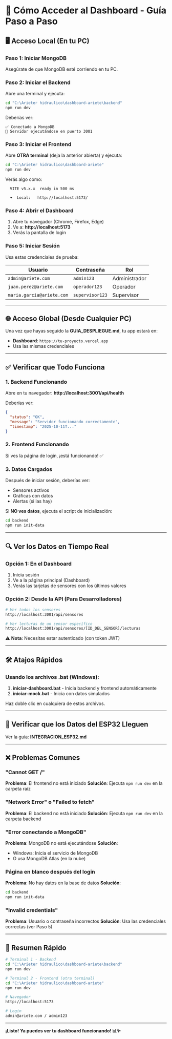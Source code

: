 # 🚀 Cómo Acceder al Dashboard - Guía Paso a Paso

## 🖥️ Acceso Local (En tu PC)

### Paso 1: Iniciar MongoDB
Asegúrate de que MongoDB esté corriendo en tu PC.

### Paso 2: Iniciar el Backend
Abre una terminal y ejecuta:
```bash
cd "C:\Arieter hidraulico\dashboard-ariete\backend"
npm run dev
```

Deberías ver:
```
✅ Conectado a MongoDB
🚀 Servidor ejecutándose en puerto 3001
```

### Paso 3: Iniciar el Frontend
Abre **OTRA terminal** (deja la anterior abierta) y ejecuta:
```bash
cd "C:\Arieter hidraulico\dashboard-ariete"
npm run dev
```

Verás algo como:
```
  VITE v5.x.x  ready in 500 ms
  
  ➜  Local:   http://localhost:5173/
```

### Paso 4: Abrir el Dashboard
1. Abre tu navegador (Chrome, Firefox, Edge)
2. Ve a: **http://localhost:5173**
3. Verás la pantalla de login

### Paso 5: Iniciar Sesión
Usa estas credenciales de prueba:

| Usuario | Contraseña | Rol |
|---------|-----------|-----|
| `admin@ariete.com` | `admin123` | Administrador |
| `juan.perez@ariete.com` | `operador123` | Operador |
| `maria.garcia@ariete.com` | `supervisor123` | Supervisor |

---

## 🌐 Acceso Global (Desde Cualquier PC)

Una vez que hayas seguido la **GUIA_DESPLIEGUE.md**, tu app estará en:
- **Dashboard**: `https://tu-proyecto.vercel.app`
- Usa las mismas credenciales

---

## ✅ Verificar que Todo Funciona

### 1. Backend Funcionando
Abre en tu navegador: **http://localhost:3001/api/health**

Deberías ver:
```json
{
  "status": "OK",
  "message": "Servidor funcionando correctamente",
  "timestamp": "2025-10-11T..."
}
```

### 2. Frontend Funcionando
Si ves la página de login, ¡está funcionando! ✅

### 3. Datos Cargados
Después de iniciar sesión, deberías ver:
- Sensores activos
- Gráficas con datos
- Alertas (si las hay)

Si **NO ves datos**, ejecuta el script de inicialización:
```bash
cd backend
npm run init-data
```

---

## 🔍 Ver los Datos en Tiempo Real

### Opción 1: En el Dashboard
1. Inicia sesión
2. Ve a la página principal (Dashboard)
3. Verás las tarjetas de sensores con los últimos valores

### Opción 2: Desde la API (Para Desarrolladores)
```bash
# Ver todos los sensores
http://localhost:3001/api/sensores

# Ver lecturas de un sensor específico
http://localhost:3001/api/sensores/[ID_DEL_SENSOR]/lecturas
```

⚠️ **Nota**: Necesitas estar autenticado (con token JWT)

---

## 🛠️ Atajos Rápidos

### Usando los archivos .bat (Windows):

1. **iniciar-dashboard.bat** - Inicia backend y frontend automáticamente
2. **iniciar-mock.bat** - Inicia con datos simulados

Haz doble clic en cualquiera de estos archivos.

---

## 📱 Verificar que los Datos del ESP32 Lleguen

Ver la guía: **INTEGRACION_ESP32.md**

---

## ❌ Problemas Comunes

### "Cannot GET /"
**Problema**: El frontend no está iniciado
**Solución**: Ejecuta `npm run dev` en la carpeta raíz

### "Network Error" o "Failed to fetch"
**Problema**: El backend no está iniciado
**Solución**: Ejecuta `npm run dev` en la carpeta backend

### "Error conectando a MongoDB"
**Problema**: MongoDB no está ejecutándose
**Solución**: 
- Windows: Inicia el servicio de MongoDB
- O usa MongoDB Atlas (en la nube)

### Página en blanco después del login
**Problema**: No hay datos en la base de datos
**Solución**: 
```bash
cd backend
npm run init-data
```

### "Invalid credentials"
**Problema**: Usuario o contraseña incorrectos
**Solución**: Usa las credenciales correctas (ver Paso 5)

---

## 🎯 Resumen Rápido

```bash
# Terminal 1 - Backend
cd "C:\Arieter hidraulico\dashboard-ariete\backend"
npm run dev

# Terminal 2 - Frontend (otra terminal)
cd "C:\Arieter hidraulico\dashboard-ariete"
npm run dev

# Navegador
http://localhost:5173

# Login
admin@ariete.com / admin123
```

---

**¡Listo! Ya puedes ver tu dashboard funcionando! 📊✨**



